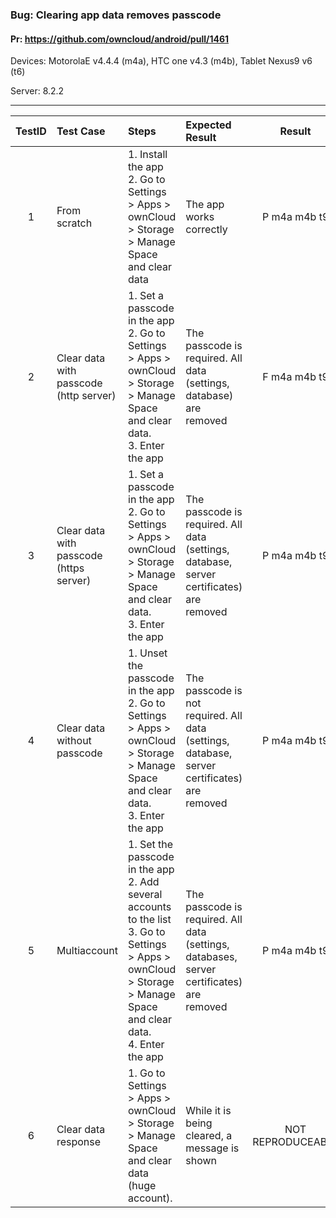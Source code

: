 ###  Bug: Clearing app data removes passcode 

#### Pr: https://github.com/owncloud/android/pull/1461

Devices: MotorolaE v4.4.4 (m4a), HTC one v4.3 (m4b), Tablet Nexus9 v6 (t6)

Server: 8.2.2


---

 
TestID | Test Case | Steps | Expected Result | Result | Related Comment
:--------: | :------------- | :------------- | :-------------- | :-----: | :------
| 1 | From scratch | 1. Install the app <br>2. Go to Settings > Apps > ownCloud > Storage > Manage Space and clear data | The app works correctly | P m4a m4b t9
| 2 | Clear data with passcode (http server)| 1. Set a passcode in the app<br>2. Go to Settings > Apps > ownCloud > Storage > Manage Space and clear data. <br> 3. Enter the app | The passcode is required. All data (settings, database) are removed | F m4a m4b t9 | SOLVED: Settings are not cleared. App crash in a pic is opened when clearing
| 3 | Clear data with passcode (https server)| 1. Set a passcode in the app<br>2. Go to Settings > Apps > ownCloud > Storage > Manage Space and clear data. <br> 3. Enter the app | The passcode is required. All data (settings, database, server certificates) are removed | P m4a m4b t9 | If certificate is not trusted -> clearing avoids navigation
| 4 | Clear data without passcode   | 1. Unset the passcode in the app<br>2. Go to Settings > Apps > ownCloud > Storage > Manage Space and clear data.<br> 3. Enter the app | The passcode is not required. All data (settings, database, server certificates) are removed | P m4a m4b t9| 
| 5 | Multiaccount | 1. Set the passcode in the app<br>2. Add several accounts to the list<br>3. Go to Settings > Apps > ownCloud > Storage > Manage Space and clear data.<br> 4. Enter the app | The passcode is required. All data (settings, databases, server certificates) are removed | P m4a m4b t9| After clearing, pins to the first server in the list
| 6 | Clear data response | 1. Go to Settings > Apps > ownCloud > Storage > Manage Space and clear data (huge account). | While it is being cleared, a message is shown  | NOT REPRODUCEABLE | Clear data process takes little time 